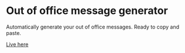 # Out of office message generator

Automatically generate your out of office messages. Ready to copy and paste.

[Live here](https://verlok.github.io/ooo)
